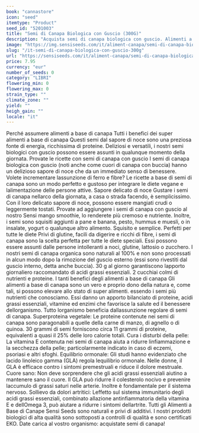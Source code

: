 ```yaml
---
book: "cannastore"
icon: "seed"
itemtype: "Product"
seed_id: "5201003"
title: "Semi di Canapa Biologica con Guscio (300G)"
description: "Acquista semi di canapa biologica con guscio. Alimenti a base di Canapa Sensi Seeds. Deliziosi, confezionati freschi. Ordina online con consegna rapida."
image: "https://img.sensiseeds.com/it/aliment-canapa/semi-di-canapa-biologica-con-guscio-300g-image.png"
slug: "/it-semi-di-canapa-biologica-con-guscio-300g"
url: "https://sensiseeds.com/it/aliment-canapa/semi-di-canapa-biologica-con-guscio-300g?a_aid=cannastore"
price: 7.95
currency: "eur"
number_of_seeds: 0
category: "LIBRI"
flowering_min: 0
flowering_max: 0
strain_type: ""
climate_zone: ""
yield: ""
heigh_gain: ""
locale: "it"
---
```

Perché assumere alimenti a base di canapa Tutti i benefici dei super alimenti a base di canapa Questi semi dal sapore di noce sono una preziosa fonte di energia, ricchissima di proteine. Deliziosi e versatili, i nostri semi biologici con guscio possono essere assunti in qualunque momento della giornata. Provate le ricette con semi di canapa con guscio I semi di canapa biologica con guscio (noti anche come cuori di canapa con buccia) hanno un delizioso sapore di noce che da un immediato senso di benessere. Volete incrementare lassunzione di ferro e fibre? Le ricette a base di semi di canapa sono un modo perfetto e gustoso per integrare le diete vegane e lalimentazione delle persone attive. Sapore delicato di noce Gustare i semi di canapa nellarco della giornata, a casa o strada facendo, è semplicissimo. Con il loro delicato sapore di noce, possono essere mangiati crudi o leggermente tostati. Provate ad aggiungere i semi di canapa con guscio al nostro Sensi mango smoothie, lo renderete più cremoso e nutriente. Inoltre, i semi sono squisiti aggiunti a pane e banana, pesto, hummus e muesli, o in insalate, yogurt o qualunque altro alimento. Squisito e semplice. Perfetti per tutte le diete Privi di glutine, facili da digerire e ricchi di fibre, i semi di canapa sono la scelta perfetta per tutte le diete speciali. Essi possono essere assunti dalle persone intolleranti a noci, glutine, lattosio o zucchero. I nostri semi di canapa organica sono naturali al 100% e non sono processati in alcun modo dopo la rimozione del guscio esterno (essi sono rivestiti dal guscio interno, detta anche buccia). 30 g al giorno garantiscono lapporto giornaliero raccomandato di acidi grassi essenziali. 2 cucchiai colmi di nutrienti e proteine. I tanti benefici degli alimenti a base di canapa Gli alimenti a base di canapa sono un vero e proprio dono della natura e, come tali, si possono elevare allo stato di super alimenti. essendo i semi più nutrienti che conosciamo. Essi danno un apporto bilanciato di proteine, acidi grassi essenziali, vitamine ed enzimi che favorisce la salute ed il benessere dellorganismo. Tutto lorganismo beneficia dallassunzione regolare di semi di canapa. Superproteina vegetale: Le proteine contenute nei semi di canapa sono paragonabili a quelle della carne di manzo, di agnello o di quinoa. 30 grammi di semi forniscono circa 11 grammi di proteine, equivalenti a quasi il 25% delle loro calorie totali. Cura i disturbi della pelle: La vitamina E contenuta nei semi di canapa aiuta a ridurre linfiammazione e la secchezza della pelle; particolarmente indicato in caso di eczemi, psoriasi e altri sfoghi. Equilibrio ormonale: Gli studi hanno evidenziato che lacido linoleico gamma (GLA) regola lequilibrio ormonale. Nelle donne, il GLA è efficace contro i sintomi premestruali e riduce il dolore mestruale. Cuore sano: Non deve sorprendere che gli acidi grassi essenziali aiutino a mantenere sano il cuore. Il GLA può ridurre il colesterolo nocivo e prevenire laccumulo di grassi saturi nelle arterie. Inoltre è fondamentale per il sistema nervoso. Sollievo da dolori artritici: Leffetto sul sistema immunitario degli acidi grassi essenziali, combinato allazione antinfiammatoria della vitamina E e dellOmega 3, può aiutare a ridurre i sintomi dellartrite. Tutti gli Alimenti a Base di Canape Sensi Seeds sono naturali e privi di additivi. I nostri prodotti biologici di alta qualità sono sottoposti a controlli di qualità e sono certificati EKO. Date carica al vostro organismo: acquistate semi di canapa!
